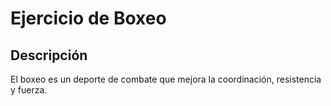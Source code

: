 # Ejercicio de Boxeo

## Descripción
El boxeo es un deporte de combate que mejora la coordinación, resistencia y fuerza.

